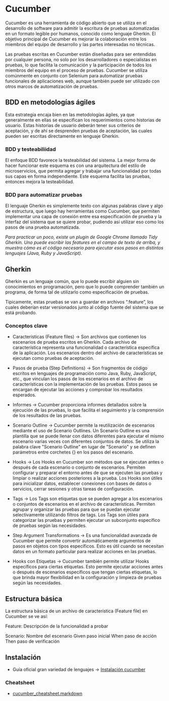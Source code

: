 # Cucumber

Cucumber es una herramienta de código abierto que se utiliza en el desarrollo de software para admitir la escritura de pruebas automatizadas en un formato legible por humanos, conocido como lenguaje Gherkin. El objetivo principal de Cucumber es mejorar la colaboración entre los miembros del equipo de desarrollo y las partes interesadas no técnicas.

Las pruebas escritas en Cucumber están diseñadas para ser entendidas por cualquier persona, no solo por los desarrolladores o especialistas en pruebas, lo que facilita la comunicación y la participación de todos los miembros del equipo en el proceso de pruebas. Cucumber se utiliza comúnmente en conjunto con Selenium para automatizar pruebas funcionales de aplicaciones web, aunque también puede ser utilizado con otros marcos de automatización de pruebas.

## BDD en metodologías ágiles

Esta estrategia encaja bien en las metodologías ágiles, ya que generalmente en ellas se especifican los requerimientos como historias de usuario. Estas historias de usuario deberán tener sus criterios de aceptación, y de ahí se desprenden pruebas de aceptación, las cuales pueden ser escritas directamente en lenguaje Gherkin.

### BDD y testeabiliidad

El enfoque BDD favorece la testeabilidad del sistema. La mejor forma de hacer funcionar este esquema es con una arquitectura del estilo de microservicios, que permita agregar y trabajar una funcionalidad por todas sus capas en forma independiente. Este esquema facilita las pruebas, entonces mejora la testeabilidad.

### BDD para automatizar pruebas

El lenguaje Gherkin es simplemente texto con algunas palabras clave y algo de estructura, que luego hay herramientas como Cucumber, que permiten implementar una capa de conexión entre esa especificación de prueba y la interfaz del sistema que se quiere probar, pudiendo así utilizar eso como los pasos de una prueba automatizada.

*Para practicar un poco, existe un plugin de Google Chrome llamado Tidy Gherkin. Uno puede escribir las features en el campo de texto de arriba, y muestra cómo es el código necesario para ejecutar esos pasos en distintos lenguajes (Java, Ruby y JavaScript).*

## Gherkin

Gherkin es un lenguaje común, que lo puede escribir alguien sin conocimientos en programación, pero que lo puede comprender también un programa, de forma tal de utilizarlo como especificación de pruebas.

Típicamente, estas pruebas se van a guardar en archivos “.feature”, los cuales deberían estar versionados junto al código fuente del sistema que se está probando.

### Conceptos clave

- Características (Feature files) $\rightarrow$ Son archivos que contienen los escenarios de prueba escritos en Gherkin. Cada archivo de característica representa una funcionalidad o característica específica de la aplicación. Los escenarios dentro del archivo de características se ejecutan como pruebas de aceptación.

- Pasos de prueba (Step Definitions) $\rightarrow$ Son fragmentos de código escritos en lenguajes de programación como Java, Ruby, JavaScript, etc., que vinculan los pasos de los escenarios en el archivo de características con la implementación de las pruebas. Estos pasos se encargan de ejecutar las acciones y comprobar los resultados esperados.

- Informes $\rightarrow$ Cucumber proporciona informes detallados sobre la ejecución de las pruebas, lo que facilita el seguimiento y la comprensión de los resultados de las pruebas.

- Scenario Outline $\rightarrow$ Cucumber permite la reutilización de escenarios mediante el uso de Scenario Outlines. Un Scenario Outline es una plantilla que se puede llenar con datos diferentes para ejecutar el mismo escenario varias veces con diferentes conjuntos de datos. Se utiliza la palabra clave "Scenario Outline" en lugar de "Scenario" y se definen parámetros entre corchetes {} en los pasos del escenario.

- Hooks $\rightarrow$ Los Hooks en Cucumber son métodos que se ejecutan antes o después de cada escenario o conjunto de escenarios. Permiten configurar y preparar el entorno antes de que se ejecuten las pruebas y limpiar o realizar acciones posteriores a la prueba. Los Hooks son útiles para inicializar datos, establecer conexiones con bases de datos o servicios, cerrar sesiones y otras tareas de configuración.

- Tags $\rightarrow$ Los Tags son etiquetas que se pueden agregar a los escenarios o conjuntos de escenarios en el archivo de características. Permiten agrupar y organizar las pruebas para que se puedan ejecutar selectivamente utilizando filtros de tags. Los Tags son útiles para categorizar las pruebas y permiten ejecutar un subconjunto específico de pruebas según las necesidades.

- Step Argument Transformations $\rightarrow$ Es una funcionalidad avanzada de Cucumber que permite convertir automáticamente argumentos de pasos en objetos con tipos específicos. Esto es útil cuando se necesitan datos en un formato particular para realizar acciones en las pruebas.

- Hooks con Etiquetas $\rightarrow$ Cucumber también permite utilizar Hooks específicos para ciertas etiquetas. Esto permite ejecutar acciones antes o después de escenarios específicos que tengan ciertas etiquetas, lo que brinda mayor flexibilidad en la configuración y limpieza de pruebas según las necesidades.

## Estructura básica

La estructura básica de un archivo de característica (Feature file) en Cucumber se ve así:

Feature: Descripción de la funcionalidad a probar

  Scenario: Nombre del escenario
    Given paso inicial
    When paso de acción
    Then paso de verificación

## Instalación

- Guía oficial gran variedad de lenguajes $\rightarrow$ [Instalación cucumber](https://cucumber.io/docs/installation/)

### Cheatsheet

- [cucumber_cheatsheet.markdown](https://gist.github.com/yuriiik/5728701)
